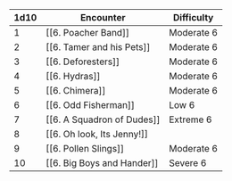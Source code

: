 
| 1d10 | Encounter                  | Difficulty |
| ---- | -------------------------- | ---------- |
| 1    | [[6. Poacher Band]]        | Moderate 6 |
| 2    | [[6. Tamer and his Pets]]  | Moderate 6 |
| 3    | [[6. Deforesters]]         | Moderate 6 |
| 4    | [[6. Hydras]]              | Moderate 6 |
| 5    | [[6. Chimera]]             | Moderate 6 |
| 6    | [[6. Odd Fisherman]]       | Low 6      |
| 7    | [[6. A Squadron of Dudes]] | Extreme 6  |
| 8    | [[6. Oh look, Its Jenny!]] |            |
| 9    | [[6. Pollen Slings]]       | Moderate 6 |
| 10   | [[6. Big Boys and Hander]] | Severe 6   |
